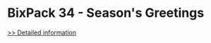 # BixPack 34 - Season's Greetings
[>> Detailed information](https://secure.shareit.com/shareit/product.html?productid=300969004&affiliateid=200057808)